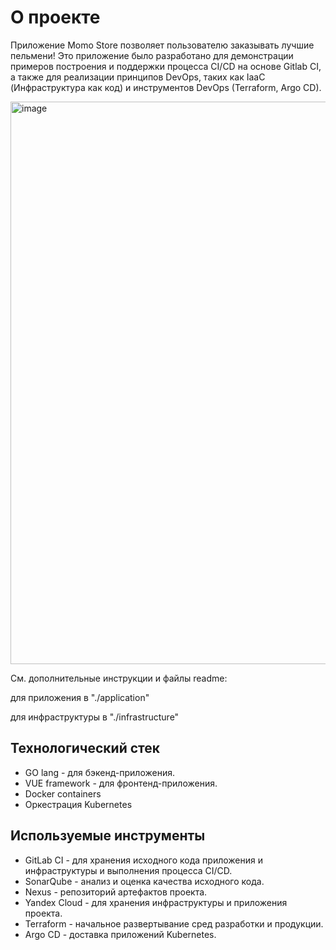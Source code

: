 # О проекте

Приложение Momo Store позволяет пользователю заказывать лучшие пельмени! Это приложение было разработано для демонстрации примеров построения и поддержки процесса CI/CD на основе Gitlab CI, а также для реализации принципов DevOps, таких как IaaC (Инфраструктура как код) и инструментов DevOps (Terraform, Argo CD).

<img width="900" alt="image" src="https://user-images.githubusercontent.com/9394918/167876466-2c530828-d658-4efe-9064-825626cc6db5.png">

См. дополнительные инструкции и файлы readme:

для приложения в "./application"

для инфраструктуры в "./infrastructure"

## Технологический стек
- GO lang - для бэкенд-приложения.
- VUE framework - для фронтенд-приложения.
- Docker containers
- Оркестрация Kubernetes


## Используемые инструменты

- GitLab CI - для хранения исходного кода приложения и инфраструктуры и выполнения процесса CI/CD.
- SonarQube - анализ и оценка качества исходного кода.
- Nexus - репозиторий артефактов проекта.
- Yandex Cloud - для хранения инфраструктуры и приложения проекта.
- Terraform - начальное развертывание сред разработки и продукции.
- Argo CD - доставка приложений Kubernetes.